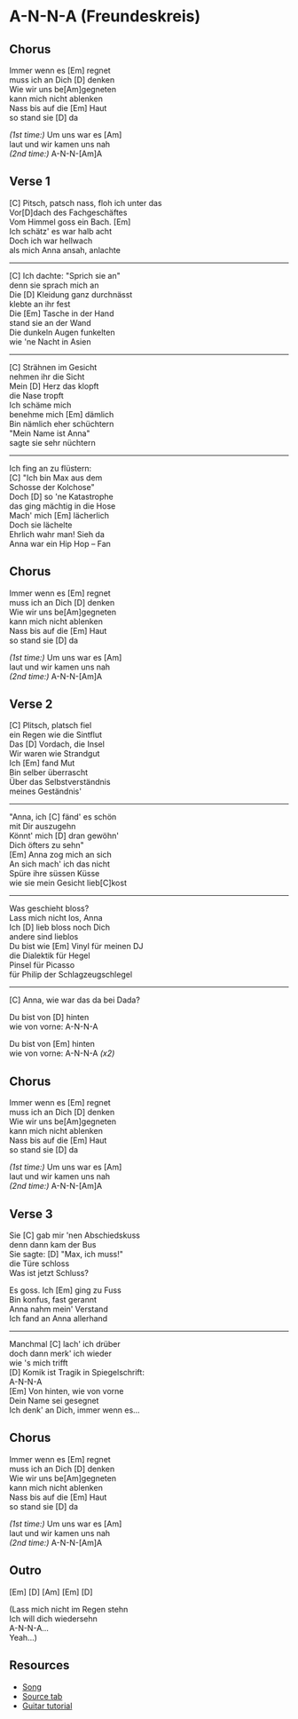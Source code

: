 # A-N-N-A (Freundeskreis)

## Chorus

Immer wenn es [Em] regnet  
muss ich an Dich [D] denken  
Wie wir uns be[Am]gegneten  
kann mich nicht ablenken  
Nass bis auf die [Em] Haut  
so stand sie [D] da  

_(1st time:)_ Um uns war es [Am]  
laut und wir kamen uns nah  
_(2nd time:)_ A-N-N-[Am]A

## Verse 1

[C] Pitsch, patsch nass, floh ich unter das  
Vor[D]dach des Fachgeschäftes  
Vom Himmel goss ein Bach. [Em]  
Ich schätz' es war halb acht  
Doch ich war hellwach  
als mich Anna ansah, anlachte

---

[C] Ich dachte: "Sprich sie an"  
denn sie sprach mich an  
Die [D] Kleidung ganz durchnässt  
klebte an ihr fest  
Die [Em] Tasche in der Hand  
stand sie an der Wand  
Die dunkeln Augen funkelten  
wie 'ne Nacht in Asien

---

[C] Strähnen im Gesicht  
nehmen ihr die Sicht  
Mein [D] Herz das klopft  
die Nase tropft  
Ich schäme mich  
benehme mich [Em] dämlich  
Bin nämlich eher schüchtern  
"Mein Name ist Anna"  
sagte sie sehr nüchtern

---

Ich fing an zu flüstern:  
[C] "Ich bin Max aus dem  
Schosse der Kolchose"  
Doch [D] so 'ne Katastrophe  
das ging mächtig in die Hose  
Mach' mich [Em] lächerlich  
Doch sie lächelte  
Ehrlich wahr man! Sieh da  
Anna war ein Hip Hop – Fan

## Chorus

Immer wenn es [Em] regnet  
muss ich an Dich [D] denken  
Wie wir uns be[Am]gegneten  
kann mich nicht ablenken  
Nass bis auf die [Em] Haut  
so stand sie [D] da  

_(1st time:)_ Um uns war es [Am]  
laut und wir kamen uns nah  
_(2nd time:)_ A-N-N-[Am]A

## Verse 2

[C] Plitsch, platsch fiel  
ein Regen wie die Sintflut  
Das [D] Vordach, die Insel  
Wir waren wie Strandgut  
Ich [Em] fand Mut  
Bin selber überrascht  
Über das Selbstverständnis  
meines Geständnis'

---

"Anna, ich [C] fänd' es schön  
mit Dir auszugehn  
Könnt' mich [D] dran gewöhn'  
Dich öfters zu sehn"  
[Em] Anna zog mich an sich  
An sich mach' ich das nicht  
Spüre ihre süssen Küsse  
wie sie mein Gesicht lieb[C]kost

---

Was geschieht bloss?  
Lass mich nicht los, Anna  
Ich [D] lieb bloss noch Dich  
andere sind lieblos  
Du bist wie [Em] Vinyl für meinen DJ  
die Dialektik für Hegel  
Pinsel für Picasso  
für Philip der Schlagzeugschlegel

---

[C] Anna, wie war das da bei Dada?  

Du bist von [D] hinten  
wie von vorne: A-N-N-A  

Du bist von [Em] hinten  
wie von vorne: A-N-N-A _(x2)_

## Chorus

Immer wenn es [Em] regnet  
muss ich an Dich [D] denken  
Wie wir uns be[Am]gegneten  
kann mich nicht ablenken  
Nass bis auf die [Em] Haut  
so stand sie [D] da  

_(1st time:)_ Um uns war es [Am]  
laut und wir kamen uns nah  
_(2nd time:)_ A-N-N-[Am]A

## Verse 3

Sie [C] gab mir 'nen Abschiedskuss  
denn dann kam der Bus  
Sie sagte: [D] "Max, ich muss!"  
die Türe schloss  
Was ist jetzt Schluss?  

Es goss. Ich [Em] ging zu Fuss  
Bin konfus, fast gerannt  
Anna nahm mein' Verstand  
Ich fand an Anna allerhand

---

Manchmal [C] lach' ich drüber  
doch dann merk' ich wieder  
wie 's mich trifft  
[D] Komik ist Tragik in Spiegelschrift:  
A-N-N-A  
[Em] Von hinten, wie von vorne  
Dein Name sei gesegnet  
Ich denk' an Dich, immer wenn es...

## Chorus

Immer wenn es [Em] regnet  
muss ich an Dich [D] denken  
Wie wir uns be[Am]gegneten  
kann mich nicht ablenken  
Nass bis auf die [Em] Haut  
so stand sie [D] da  

_(1st time:)_ Um uns war es [Am]  
laut und wir kamen uns nah  
_(2nd time:)_ A-N-N-[Am]A

## Outro

[Em] [D] [Am] [Em] [D]

(Lass mich nicht im Regen stehn  
Ich will dich wiedersehn  
A-N-N-A...  
Yeah...)

## Resources

- [Song](https://www.youtube.com/watch?v=qtVa-BwoZsU)
- [Source tab](https://tabs.ultimate-guitar.com/tab/freundeskreis/anna-chords-426527)
- [Guitar tutorial](https://www.youtube.com/watch?v=jE2A4syC0AU)
